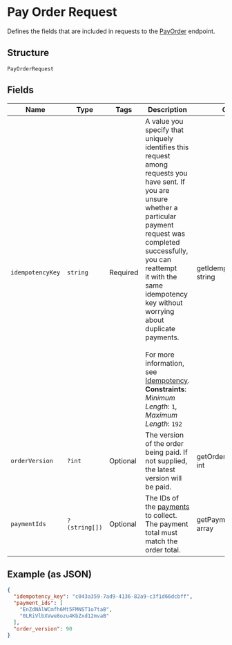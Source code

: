 
# Pay Order Request

Defines the fields that are included in requests to the
[PayOrder](../../doc/apis/orders.md#pay-order) endpoint.

## Structure

`PayOrderRequest`

## Fields

| Name | Type | Tags | Description | Getter | Setter |
|  --- | --- | --- | --- | --- | --- |
| `idempotencyKey` | `string` | Required | A value you specify that uniquely identifies this request among requests you have sent. If<br>you are unsure whether a particular payment request was completed successfully, you can reattempt<br>it with the same idempotency key without worrying about duplicate payments.<br><br>For more information, see [Idempotency](https://developer.squareup.com/docs/working-with-apis/idempotency).<br>**Constraints**: *Minimum Length*: `1`, *Maximum Length*: `192` | getIdempotencyKey(): string | setIdempotencyKey(string idempotencyKey): void |
| `orderVersion` | `?int` | Optional | The version of the order being paid. If not supplied, the latest version will be paid. | getOrderVersion(): ?int | setOrderVersion(?int orderVersion): void |
| `paymentIds` | `?(string[])` | Optional | The IDs of the [payments](entity:Payment) to collect.<br>The payment total must match the order total. | getPaymentIds(): ?array | setPaymentIds(?array paymentIds): void |

## Example (as JSON)

```json
{
  "idempotency_key": "c043a359-7ad9-4136-82a9-c3f1d66dcbff",
  "payment_ids": [
    "EnZdNAlWCmfh6Mt5FMNST1o7taB",
    "0LRiVlbXVwe8ozu4KbZxd12mvaB"
  ],
  "order_version": 90
}
```


